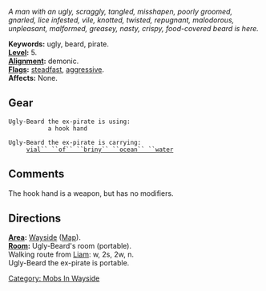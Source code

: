 *A man with an ugly, scraggly, tangled, misshapen, poorly groomed,
gnarled, lice infested, vile, knotted, twisted, repugnant, malodorous,
unpleasant, malformed, greasey, nasty, crispy, food-covered beard is
here.*

**Keywords:** ugly, beard, pirate.  
**[Level](Level "wikilink"):** 5.  
**[Alignment](Alignment "wikilink"):** demonic.  
**[Flags](:Category:_Mob_Types "wikilink"):**
[steadfast](Sentinel_Mobs "wikilink"),
[aggressive](Aggressive_Mobs "wikilink").  
**Affects:** None.  

## Gear

`Ugly-Beard the ex-pirate is using:`  
<wielded>`           a hook hand`

`Ugly-Beard the ex-pirate is carrying:`  
`     `[`vial`` ``of`` ``briny`` ``ocean`` ``water`](Vial_of_Briny_Ocean_Water "wikilink")

## Comments

The hook hand is a weapon, but has no modifiers.

## Directions

**[Area](:Category:_Areas "wikilink"):**
[Wayside](:Category:_Wayside "wikilink")
([Map](Wayside_Map "wikilink")).  
**[Room](:Category:_Rooms "wikilink"):** Ugly-Beard's room (portable).  
Walking route from [Liam](Liam "wikilink"): w, 2s, 2w, n.  
Ugly-Beard the ex-pirate is portable.  

[Category: Mobs In Wayside](Category:_Mobs_In_Wayside "wikilink")
